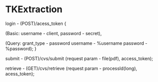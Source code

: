 # TKExtraction

login - (POST)/acess_token {

(Basic: username - client, password - secret),

(Query: grant_type - password
        username - %username
        password - %password);
}

submit - (POST)/cvs/submit (request param - file(pdf), access_token);

retrieve - (GET)/cvs/retrieve (request param - processId(long), acess_token);
